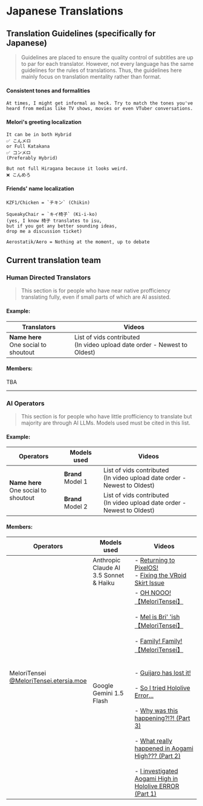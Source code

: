 


# Japanese Translations

## Translation Guidelines (specifically for Japanese)
> Guidelines are placed to ensure the quality control 
> of subtitles are up to par for each translator.
> However, not every language has the same guidelines
> for the rules of translations.
> Thus, the guidelines here mainly focus on
> translation mentality rather than format.

#### Consistent tones and formalities
```
At times, I might get informal as heck. Try to match the tones you've
heard from medias like TV shows, movies or even VTuber conversations.
```

#### Melori's greeting localization
```
It can be in both Hybrid
✅ こんメロ
or Full Katakana
✅ コンメロ
(Preferably Hybrid) 

But not full Hiragana because it looks weird.
❌ こんめろ
```
   
#### Friends' name localization
```
KZF1/Chicken = `チキン` (Chikin)

SqueakyChair = `キイ椅子` (Ki-i-ko)
(yes, I know 椅子 translates to isu, 
but if you got any better sounding ideas,
drop me a discussion ticket)

Aerostatik/Aero = Nothing at the moment, up to debate
```

## Current translation team

### Human Directed Translators

> This section is for people who have near native profficiency
> translating fully, even if small parts of which are AI assisted.


#### Example:

<table class="tg"><thead>
  <tr>
    <th class="tg-dvid">Translators</th>
    <th class="tg-dvid">Videos</th>
  </tr></thead>
<tbody>
  <tr>
    <td class="tg-0pky"><span style="font-weight:bold">Name here</span><br>One social to shoutout</td>
    <td class="tg-0pky">List of vids contributed<br>(In video upload date order - Newest to Oldest)</td>
  </tr>
</tbody>
</table>


#### Members:
TBA
  
 ---

### AI Operators

> This section is for people who have little profficiency to translate
> but majority are through AI LLMs. Models used must be cited in
> this list.

#### Example:

<table class="tg"><thead>
  <tr>
    <th class="tg-dvid">Operators</th>
    <th class="tg-dvid">Models used</th>
    <th class="tg-dvid">Videos</th>
  </tr></thead>
<tbody>
  <tr>
    <td class="tg-0pky" rowspan="2"><span style="font-weight:bold">Name here</span><br>One social to shoutout</td>
    <td class="tg-0pky"><span style="font-weight:bold">Brand </span>Model 1</td>
    <td class="tg-0pky">List of vids contributed<br>(In video upload date order - Newest to Oldest)</td>
  </tr>
  <tr>
    <td class="tg-0pky"><span style="font-weight:bold">Brand</span> Model 2</td>
    <td class="tg-0pky">List of vids contributed<br>(In video upload date order - Newest to Oldest)</td>
  </tr>
</tbody>
</table>


#### Members:

<table><thead>
  <tr>
    <th>Operators</th>
    <th>Models used</th>
    <th>Videos</th>
  </tr></thead>
<tbody>
  <tr>
    <td rowspan="2">MeloriTensei<br><a href="https://bsky.app/profile/meloritensei.etersia.moe">@MeloriTensei.etersia.moe</a><br></td>
    <td>Anthropic Claude AI 3.5 Sonnet &amp; Haiku</td>
    <td>- <a href="https://www.youtube.com/watch?v=05m1Ox_DSfs" target="_blank" rel="noopener noreferrer">Returning to PixelOS!</a><br>- <a href="https://www.youtube.com/watch?v=BsoRgCatm58" target="_blank" rel="noopener noreferrer">Fixing the VRoid Skirt Issue</a><br></td>
  </tr>
  <tr>
    <td>Google Gemini 1.5 Flash</td>
    <td>- <a href="https://youtube.com/shorts/mLMKH26wUMI" target="_blank" rel="noopener noreferrer">OH NOOO!【MeloriTensei】</a><br><br>- <a href="https://youtube.com/shorts/34yhCPFrkuQ" target="_blank" rel="noopener noreferrer">Mel is Bri' 'ish 【MeloriTensei】</a><br><br>- <a href="https://youtube.com/shorts/aDvbl3kJvUo" target="_blank" rel="noopener noreferrer">Family! Family!【MeloriTensei】</a><br><br><br>- <a href="https://youtube.com/shorts/hzUuo6iLPgc" target="_blank" rel="noopener noreferrer">Guijaro has lost it!</a><br><br>- <a href="https://youtube.com/shorts/0FaqFnmrE6o" target="_blank" rel="noopener noreferrer">So I tried Hololive Error...</a><br><br>- <a href="https://www.youtube.com/watch?v=senZ8TYgOrU" target="_blank" rel="noopener noreferrer">Why was this happening?!?! (Part 3)</a><br><br>- <a href="https://www.youtube.com/watch?v=GdjIlMUBRyU" target="_blank" rel="noopener noreferrer">What really happened in Aogami High??? (Part 2)</a><br><br>- <a href="https://www.youtube.com/watch?v=vipWlzov0GE" target="_blank" rel="noopener noreferrer">I investigated Aogami High in Hololive ERROR (Part 1)</a><br></td>
  </tr>
</tbody></table>
